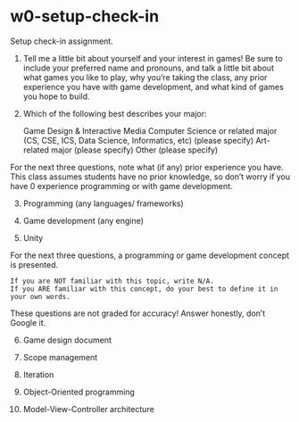 # w0-setup-check-in
 Setup check-in assignment.

1. Tell me a little bit about yourself and your interest in games! Be sure to include your preferred name and pronouns, and talk a little bit about what games you like to play, why you’re taking the class, any prior experience you have with game development, and what kind of games you hope to build.

2. Which of the following best describes your major:

    Game Design & Interactive Media
    Computer Science or related major (CS, CSE, ICS, Data Science, Informatics, etc) (please specify)
    Art-related major (please specify)
    Other (please specify)

For the next three questions, note what (if any) prior experience you have.
This class assumes students have no prior knowledge, so don’t worry if you have 0 experience programming or with game development.

3. Programming (any languages/ frameworks)

4. Game development (any engine)

5. Unity

For the next three questions, a programming or game development concept is presented.

    If you are NOT familiar with this topic, write N/A.
    If you ARE familiar with this concept, do your best to define it in your own words.

These questions are not graded for accuracy! Answer honestly, don’t Google it.

6. Game design document

7. Scope management

8. Iteration

9. Object-Oriented programming

10. Model-View-Controller architecture